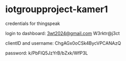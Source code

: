 # iotgroupproject-kamer1


credentials for thingspeak

login to dashboard:
3wt2024@gmail.com
W3rktr@j3ct

clientID and username: ChgAGx0oCSk4BycVPCANAzQ

password: k/PbFlQ5JzYrB/bZxk/WfP3L